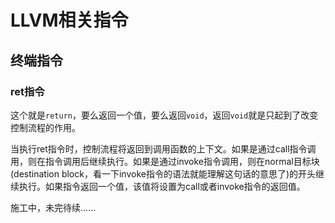 # LLVM相关指令

## 终端指令

### ret指令

这个就是`return`，要么返回一个值，要么返回`void`，返回`void`就是只起到了改变控制流程的作用。

当执行ret指令时，控制流程将返回到调用函数的上下文。如果是通过call指令调用，则在指令调用后继续执行。如果是通过invoke指令调用，则在normal目标块(destination block，看一下invoke指令的语法就能理解这句话的意思了)的开头继续执行。如果指令返回一个值，该值将设置为call或者invoke指令的返回值。

施工中，未完待续......